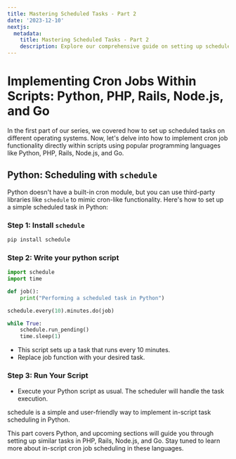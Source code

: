 ```yaml
---
title: Mastering Scheduled Tasks - Part 2
date: '2023-12-10'
nextjs:
  metadata:
    title: Mastering Scheduled Tasks - Part 2
    description: Explore our comprehensive guide on setting up scheduled tasks across various operating systems. Learn how to effectively create cron jobs on Linux, use Task Scheduler in Windows, and harness the power of cron in macOS for efficient task automation and system monitoring.
---
```


# Implementing Cron Jobs Within Scripts: Python, PHP, Rails, Node.js, and Go

In the first part of our series, we covered how to set up scheduled tasks on different operating systems. Now, let's delve into how to implement cron job functionality directly within scripts using popular programming languages like Python, PHP, Rails, Node.js, and Go. 

## Python: Scheduling with `schedule`

Python doesn't have a built-in cron module, but you can use third-party libraries like `schedule` to mimic cron-like functionality. Here's how to set up a simple scheduled task in Python:

### Step 1: Install `schedule`
```bash
pip install schedule
```

### Step 2: Write your python script
```python
import schedule
import time

def job():
    print("Performing a scheduled task in Python")

schedule.every(10).minutes.do(job)

while True:
    schedule.run_pending()
    time.sleep(1)
```

-	This script sets up a task that runs every 10 minutes.
-	Replace job function with your desired task.

### Step 3: Run Your Script

-	Execute your Python script as usual. The scheduler will handle the task execution.

schedule is a simple and user-friendly way to implement in-script task scheduling in Python.

This part covers Python, and upcoming sections will guide you through setting up similar tasks in PHP, Rails, Node.js, and Go. Stay tuned to learn more about in-script cron job scheduling in these languages.

